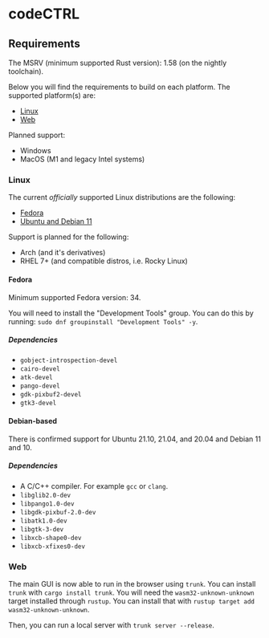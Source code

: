 # codeCTRL

## Requirements
The MSRV (minimum supported Rust version): 1.58 (on the nightly toolchain).

Below you will find the requirements to build on each platform. The supported platform(s)
are:

- [Linux](#Linux)
- [Web](#Web)

Planned support:

- Windows
- MacOS (M1 and legacy Intel systems)

### Linux
The current *officially* supported Linux distributions are the following:

- [Fedora](#Fedora)
- [Ubuntu and Debian 11](#Debian-based)

Support is planned for the following:

- Arch (and it's derivatives)
- RHEL 7+ (and compatible distros, i.e. Rocky Linux)

#### Fedora

Minimum supported Fedora version: 34.

You will need to install the "Development Tools" group. You can do this by running: 
`sudo dnf groupinstall "Development Tools" -y`.

##### Dependencies

- `gobject-introspection-devel`
- `cairo-devel`
- `atk-devel`
- `pango-devel`
- `gdk-pixbuf2-devel`
- `gtk3-devel`

#### Debian-based

There is confirmed support for Ubuntu 21.10, 21.04, and 20.04 and Debian 11 and 10.
##### Dependencies

- A C/C++ compiler. For example `gcc` or `clang`.
- `libglib2.0-dev`
- `libpango1.0-dev`
- `libgdk-pixbuf-2.0-dev`
- `libatk1.0-dev`
- `libgtk-3-dev`
- `libxcb-shape0-dev`
- `libxcb-xfixes0-dev`

### Web
The main GUI is now able to run in the browser using `trunk`. You can install `trunk` with `cargo
install trunk`. You will need the `wasm32-unknown-unknown` target installed through `rustup`. You
can install that with `rustup target add wasm32-unknown-unknown`.

Then, you can run a local server with `trunk server --release`.

